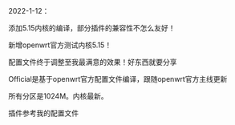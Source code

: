 2022-1-12：

添加5.15内核的编译，部分插件的兼容性不怎么友好！

新增openwrt官方测试内核5.15！

配置文件终于调整至我最满意的效果！好东西就要分享

Official是基于openwrt官方配置文件编译，跟随openwrt官方主线更新


所有分区是1024M。内核最新。

插件参考我的配置文件
